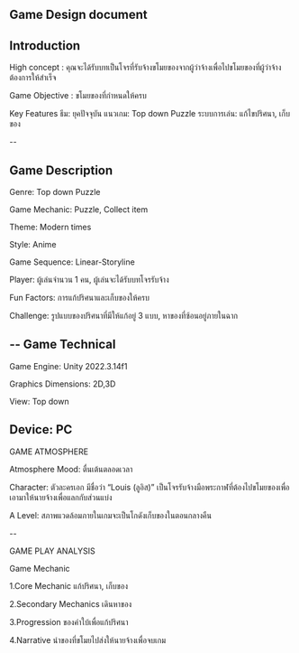 Game Design document 
--
Introduction 
--
High concept : คุณจะได้รับบทเป็นโจรที่รับจ้างขโมยของจากผู้ว่าจ้างเพื่อไปขโมยของที่ผู้ว่าจ้างต้องการให้สำเร็จ

Game Objective : ขโมยของที่กำหนดให้ครบ

Key Features ธีม: ยุคปัจจุบัน แนวเกม: Top down Puzzle ระบบการเล่น: แก้ไขปริศนา, เก็บของ

--

Game Description  
--
Genre: Top down Puzzle

Game Mechanic: Puzzle, Collect item

Theme: Modern times

Style: Anime 

Game Sequence: Linear-Storyline 

Player: ผู้เล่นจำนวน 1 คน, ผู้เล่นจะได้รับบทโจรรับจ้าง

Fun Factors: การแก้ปริศนาและเก็บของให้ครบ

Challenge: รูปแบบของปริศนาที่มีให้แก้อยู่ 3 แบบ, หาของที่ซ้อนอยู่ภายในฉาก

--
Game Technical   
--
Game Engine: Unity 2022.3.14f1

Graphics Dimensions: 2D,3D

View: Top down

Device: PC 
--
GAME ATMOSPHERE 

Atmosphere Mood: ตื่นเต้นตลอดเวลา 

Character: ตัวละครเอก มีชื่อว่า “Louis (ลูอิส)” เป็นโจรรับจ้างมือพระกาฬที่ต้องไปขโมยของเพื่อเอามาให้นายจ้างเพื่อแลกกับส่วนแบ่ง

A Level: สภาพแวดล้อมภายในเกมจะเป็นโกดังเก็บของในตอนกลางคืน
    
--

GAME PLAY ANALYSIS 

Game Mechanic   

1.Core Mechanic   แก้ปริศนา, เก็บของ

2.Secondary Mechanics  เดินหาของ

3.Progression  ของคำใบ้เพื่อแก้ปริศนา

4.Narrative นำของที่ขโมยไปส่งให้นายจ้างเพื่อจบเกม

 

